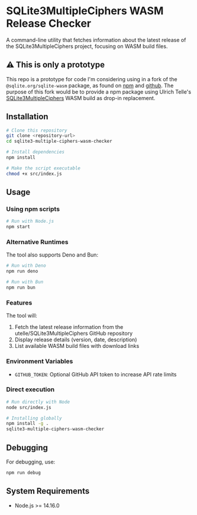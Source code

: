 # SQLite3MultipleCiphers WASM Release Checker
A command-line utility that fetches information about the latest release of the SQLite3MultipleCiphers project, focusing on WASM build files.

## ⚠️ This is only a prototype
This repo is a prototype for code I'm considering using in a fork of the `@sqlite.org/sqlite-wasm` package, as found on [npm](https://www.npmjs.com/package/@sqlite.org/sqlite-wasm) and [github](https://github.com/sqlite/sqlite-wasm).
The purpose of this fork would be to provide a npm package using  Ulrich Telle's  [SQLite3MultipleCiphers](https://github.com/utelle/SQLite3MultipleCiphers) WASM build as drop-in replacement.


## Installation
```bash
# Clone this repository
git clone <repository-url>
cd sqlite3-multiple-ciphers-wasm-checker

# Install dependencies 
npm install

# Make the script executable
chmod +x src/index.js
```

## Usage
### Using npm scripts
```bash
# Run with Node.js
npm start
```

### Alternative Runtimes
The tool also supports Deno and Bun:

```bash
# Run with Deno
npm run deno

# Run with Bun
npm run bun
```

### Features
The tool will:
1. Fetch the latest release information from the utelle/SQLite3MultipleCiphers GitHub repository
2. Display release details (version, date, description)
3. List available WASM build files with download links

### Environment Variables
- `GITHUB_TOKEN`: Optional GitHub API token to increase API rate limits

### Direct execution
```bash
# Run directly with Node
node src/index.js

# Installing globally
npm install -g .
sqlite3-multiple-ciphers-wasm-checker
```

## Debugging
For debugging, use:
```bash
npm run debug
```

## System Requirements
- Node.js >= 14.16.0
